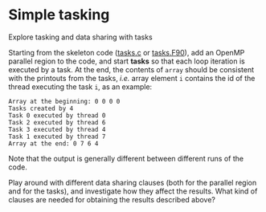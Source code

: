 <!--
SPDX-FileCopyrightText: 2021 CSC - IT Center for Science Ltd. <www.csc.fi>

SPDX-License-Identifier: CC-BY-4.0
-->

# Simple tasking

Explore tasking and data sharing with tasks

Starting from the skeleton code ([tasks.c](tasks.c) or
[tasks.F90](tasks.F90)), add an OpenMP parallel region to the code,
and start **tasks** so that each loop iteration is executed by a task.
At the end, the contents of `array` should be consistent with the
printouts from the tasks, *i.e.* array element `i` contains the id of 
the thread executing the task `i`, as an example:
```
Array at the beginning: 0 0 0 0 
Tasks created by 4
Task 0 executed by thread 0
Task 2 executed by thread 6
Task 3 executed by thread 4
Task 1 executed by thread 7
Array at the end: 0 7 6 4
```
Note that the output is generally different
between different runs of the code. 

Play around with different data sharing clauses (both for the parallel
region and for the tasks), and investigate how they affect the results.
What kind of clauses are needed for obtaining the results described above?
